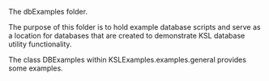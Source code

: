 The dbExamples folder. 

The purpose of this folder is to hold example database scripts and serve as a location for databases that are created to demonstrate KSL database utility functionality.

The class DBExamples within KSLExamples.examples.general provides some examples.
